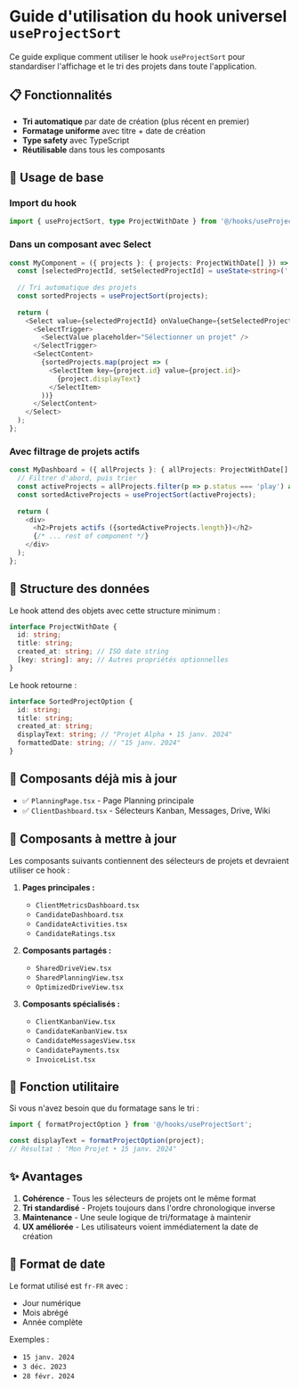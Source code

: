 # Guide d'utilisation du hook universel `useProjectSort`

Ce guide explique comment utiliser le hook `useProjectSort` pour standardiser l'affichage et le tri des projets dans toute l'application.

## 📋 Fonctionnalités

- **Tri automatique** par date de création (plus récent en premier)
- **Formatage uniforme** avec titre + date de création
- **Type safety** avec TypeScript
- **Réutilisable** dans tous les composants

## 🚀 Usage de base

### Import du hook

```typescript
import { useProjectSort, type ProjectWithDate } from '@/hooks/useProjectSort';
```

### Dans un composant avec Select

```typescript
const MyComponent = ({ projects }: { projects: ProjectWithDate[] }) => {
  const [selectedProjectId, setSelectedProjectId] = useState<string>('');
  
  // Tri automatique des projets
  const sortedProjects = useProjectSort(projects);
  
  return (
    <Select value={selectedProjectId} onValueChange={setSelectedProjectId}>
      <SelectTrigger>
        <SelectValue placeholder="Sélectionner un projet" />
      </SelectTrigger>
      <SelectContent>
        {sortedProjects.map(project => (
          <SelectItem key={project.id} value={project.id}>
            {project.displayText}
          </SelectItem>
        ))}
      </SelectContent>
    </Select>
  );
};
```

### Avec filtrage de projets actifs

```typescript
const MyDashboard = ({ allProjects }: { allProjects: ProjectWithDate[] }) => {
  // Filtrer d'abord, puis trier
  const activeProjects = allProjects.filter(p => p.status === 'play') as ProjectWithDate[];
  const sortedActiveProjects = useProjectSort(activeProjects);
  
  return (
    <div>
      <h2>Projets actifs ({sortedActiveProjects.length})</h2>
      {/* ... rest of component */}
    </div>
  );
};
```

## 📝 Structure des données

Le hook attend des objets avec cette structure minimum :

```typescript
interface ProjectWithDate {
  id: string;
  title: string;
  created_at: string; // ISO date string
  [key: string]: any; // Autres propriétés optionnelles
}
```

Le hook retourne :

```typescript
interface SortedProjectOption {
  id: string;
  title: string;
  created_at: string;
  displayText: string; // "Projet Alpha • 15 janv. 2024"
  formattedDate: string; // "15 janv. 2024"
}
```

## 📍 Composants déjà mis à jour

- ✅ `PlanningPage.tsx` - Page Planning principale
- ✅ `ClientDashboard.tsx` - Sélecteurs Kanban, Messages, Drive, Wiki

## 🎯 Composants à mettre à jour

Les composants suivants contiennent des sélecteurs de projets et devraient utiliser ce hook :

1. **Pages principales :**
   - `ClientMetricsDashboard.tsx`
   - `CandidateDashboard.tsx` 
   - `CandidateActivities.tsx`
   - `CandidateRatings.tsx`

2. **Composants partagés :**
   - `SharedDriveView.tsx`
   - `SharedPlanningView.tsx`
   - `OptimizedDriveView.tsx`

3. **Composants spécialisés :**
   - `ClientKanbanView.tsx`
   - `CandidateKanbanView.tsx`
   - `CandidateMessagesView.tsx`
   - `CandidatePayments.tsx`
   - `InvoiceList.tsx`

## 🔧 Fonction utilitaire

Si vous n'avez besoin que du formatage sans le tri :

```typescript
import { formatProjectOption } from '@/hooks/useProjectSort';

const displayText = formatProjectOption(project);
// Résultat : "Mon Projet • 15 janv. 2024"
```

## ✨ Avantages

1. **Cohérence** - Tous les sélecteurs de projets ont le même format
2. **Tri standardisé** - Projets toujours dans l'ordre chronologique inverse
3. **Maintenance** - Une seule logique de tri/formatage à maintenir
4. **UX améliorée** - Les utilisateurs voient immédiatement la date de création

## 🎨 Format de date

Le format utilisé est `fr-FR` avec :
- Jour numérique
- Mois abrégé 
- Année complète

Exemples :
- `15 janv. 2024`
- `3 déc. 2023`
- `28 févr. 2024`